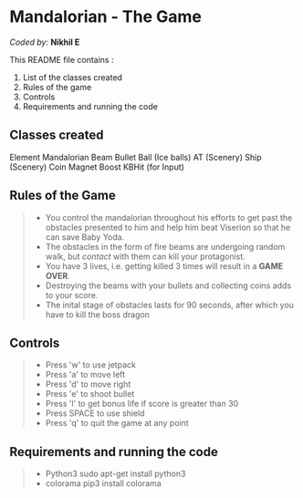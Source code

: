 Mandalorian - The Game
===================
*Coded by:*
**Nikhil E**

This README file contains :
1. List of the classes created 
2. Rules of the game
3. Controls
4. Requirements and running the code


Classes created
-------------------
Element
Mandalorian
Beam
Bullet
Ball (Ice balls)
AT (Scenery)
Ship (Scenery)
Coin
Magnet
Boost
KBHit (for Input)


Rules of the Game
-------------------
>- You control the mandalorian throughout his efforts to get past the obstacles presented to him and help him beat Viserion so that he can save Baby Yoda.
>- The obstacles in the form of fire beams are undergoing random walk, but *contact* with them can kill your protagonist.
>- You have 3 lives, i.e. getting killed 3 times will result in a **GAME OVER**.
>- Destroying the beams with your bullets and collecting coins adds to your score.
>- The inital stage of obstacles lasts for 90 seconds, after which you have to kill the boss dragon


Controls
------------------
>- Press 'w' to use jetpack
>- Press 'a' to move left
>- Press 'd' to move right
>- Press 'e' to shoot bullet
>- Press 'l' to get bonus life if score is greater than 30
>- Press SPACE to use shield
>- Press 'q' to quit the game at any point


Requirements and running the code
-------------------
>- Python3
sudo apt-get install python3
>- colorama
pip3 install colorama